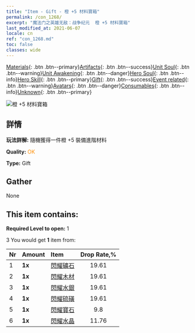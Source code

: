 ```yaml
---
title: "Item - Gift - 橙 +5 材料寶箱"
permalink: /con_1268/
excerpt: "魔法门之英雄无敌：战争纪元  橙 +5 材料寶箱"
last_modified_at: 2021-06-07
locale: cn
ref: "con_1268.md"
toc: false
classes: wide
---
```

 [Materials](/ItemsCN/){: .btn .btn--primary}[Artifacts](/ItemsCN/Artifacts/){: .btn .btn--success}[Unit Soul](/ItemsCN/UnitSoul/){: .btn .btn--warning}[Unit Awakening](/ItemsCN/UnitAwakening/){: .btn .btn--danger}[Hero Soul](/ItemsCN/HeroSoul/){: .btn .btn--info}[Hero Skill](/ItemsCN/HeroSkill/){: .btn .btn--primary}[Gift](/ItemsCN/Gift/){: .btn .btn--success}[Event related](/ItemsCN/Events/){: .btn .btn--warning}[Avatars](/ItemsCN/Avatars/){: .btn .btn--danger}[Consumables](/ItemsCN/Consumables/){: .btn .btn--info}[Unknown](/ItemsCN/Unknown/){: .btn .btn--primary}

 ![橙 +5 材料寶箱](/images/t/i_304002.png)

## 詳情
 **玩法詳解:** 隨機獲得一件橙 +5 裝備進階材料

 **Quality:** <span style="color: #FF8C00">OK</span>

 **Type:** Gift

## Gather

  None

## This item contains:

 **Required Level to open:** 1

 3 You would get **1** item  from:

  | Nr | Amount |     Item    | Drop Rate,% |
  |:---|:-------|:------------|:---------:|
  | 1 |  **1x** | [閃耀礦石](/cn/Items/mat_96/) | 19.61 | 
  | 2 |  **1x** | [閃耀木材](/cn/Items/mat_97/) | 19.61 | 
  | 3 |  **1x** | [閃耀水銀](/cn/Items/mat_98/) | 19.61 | 
  | 4 |  **1x** | [閃耀硫磺](/cn/Items/mat_99/) | 19.61 | 
  | 5 |  **1x** | [閃耀寶石](/cn/Items/mat_100/) | 9.8 | 
  | 6 |  **1x** | [閃耀水晶](/cn/Items/mat_101/) | 11.76 | 
